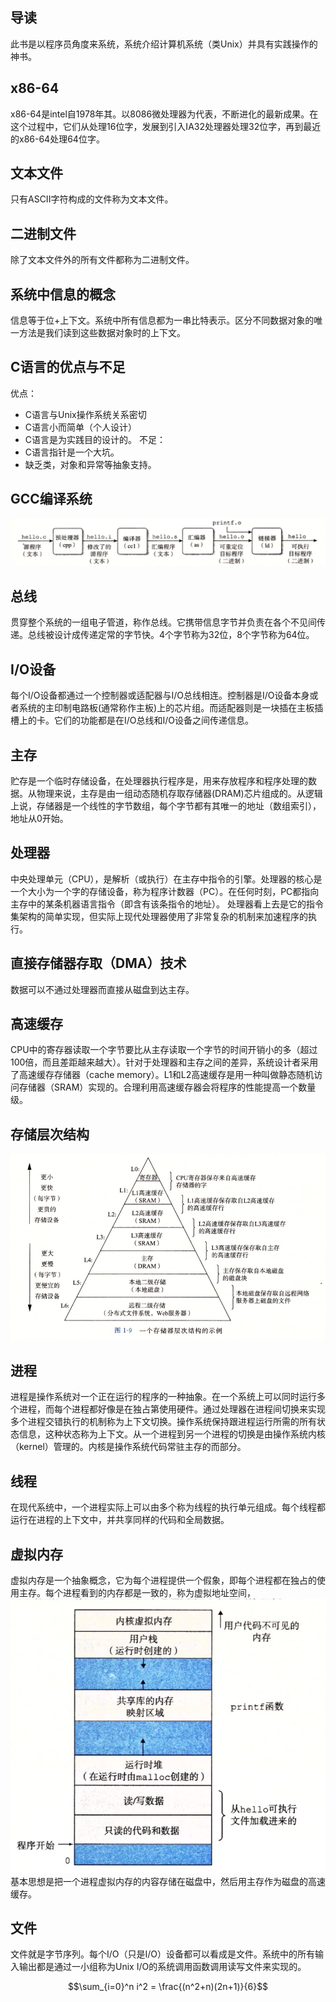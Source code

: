 ## 导读
此书是以程序员角度来系统，系统介绍计算机系统（类Unix）并具有实践操作的神书。
## x86-64
x86-64是intel自1978年其。以8086微处理器为代表，不断进化的最新成果。在这个过程中，它们从处理16位字，发展到引入IA32处理器处理32位字，再到最近的x86-64处理64位字。
## 文本文件
只有ASCII字符构成的文件称为文本文件。
## 二进制文件
除了文本文件外的所有文件都称为二进制文件。
## 系统中信息的概念
信息等于位+上下文。系统中所有信息都为一串比特表示。区分不同数据对象的唯一方法是我们读到这些数据对象时的上下文。
## C语言的优点与不足
优点：
- C语言与Unix操作系统关系密切
- C语言小而简单（个人设计）
- C语言是为实践目的设计的。
不足：
- C语言指针是一个大坑。
- 缺乏类，对象和异常等抽象支持。
## GCC编译系统
![img](https://github.com/result17/blog/blob/master/imgs/gcc.png?raw=true)
## 总线
贯穿整个系统的一组电子管道，称作总线。它携带信息字节并负责在各个不见间传递。总线被设计成传递定常的字节快。4个字节称为32位，8个字节称为64位。
## I/O设备
每个I/O设备都通过一个控制器或适配器与I/O总线相连。控制器是I/O设备本身或者系统的主印制电路板(通常称作主板)上的芯片组。而适配器则是一块插在主板插槽上的卡。它们的功能都是在I/O总线和I/O设备之间传递信息。
## 主存
贮存是一个临时存储设备，在处理器执行程序是，用来存放程序和程序处理的数据。从物理来说，主存是由一组动态随机存取存储器(DRAM)芯片组成的。从逻辑上说，存储器是一个线性的字节数组，每个字节都有其唯一的地址（数组索引），地址从0开始。
## 处理器
中央处理单元（CPU），是解析（或执行）在主存中指令的引擎。处理器的核心是一个大小为一个字的存储设备，称为程序计数器（PC）。在任何时刻，PC都指向主存中的某条机器语言指令（即含有该条指令的地址）。
处理器看上去是它的指令集架构的简单实现，但实际上现代处理器使用了非常复杂的机制来加速程序的执行。
## 直接存储器存取（DMA）技术
数据可以不通过处理器而直接从磁盘到达主存。
## 高速缓存
CPU中的寄存器读取一个字节要比从主存读取一个字节的时间开销小的多（超过100倍，而且差距越来越大）。针对于处理器和主存之间的差异，系统设计者采用了高速缓存存储器（cache memory）。L1和L2高速缓存是用一种叫做静态随机访问存储器（SRAM）实现的。合理利用高速缓存器会将程序的性能提高一个数量级。
## 存储层次结构
![img](https://github.com/result17/blog/blob/master/imgs/memory.png?raw=true)
## 进程
进程是操作系统对一个正在运行的程序的一种抽象。在一个系统上可以同时运行多个进程，而每个进程都好像是在独占第使用硬件。通过处理器在进程间切换来实现多个进程交错执行的机制称为上下文切换。操作系统保持跟进程运行所需的所有状态信息，这种状态称为上下文。从一个进程到另一个进程的切换是由操作系统内核（kernel）管理的。内核是操作系统代码常驻主存的而部分。
## 线程
在现代系统中，一个进程实际上可以由多个称为线程的执行单元组成。每个线程都运行在进程的上下文中，并共享同样的代码和全局数据。
## 虚拟内存
虚拟内存是一个抽象概念，它为每个进程提供一个假象，即每个进程都在独占的使用主存。每个进程看到的内存都是一致的，称为虚拟地址空间，
![img](https://github.com/result17/blog/blob/master/imgs/fakeMemory.png?raw=true)
基本思想是把一个进程虚拟内存的内容存储在磁盘中，然后用主存作为磁盘的高速缓存。
## 文件
文件就是字节序列。每个I/O（只是I/O）设备都可以看成是文件。系统中的所有输入输出都是通过一小组称为Unix I/O的系统调用函数调用读写文件来实现的。

 $$\sum_{i=0}^n i^2 = \frac{(n^2+n)(2n+1)}{6}$$
 <script src="https://polyfill.io/v3/polyfill.min.js?features=es6"></script>
 <script id="MathJax-script" async src="https://cdn.jsdelivr.net/npm/mathjax@3/es5/tex-mml-chtml.js"></script>
<!-- <script id="MathJax-script" async src="./tools/text-mml-chtml.js"></script> -->